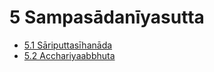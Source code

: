 

# 5 Sampasādanīyasutta

* [5.1 Sāriputtasīhanāda](5/5.1.md)
* [5.2 Acchariyaabbhuta](5/5.2.md)



